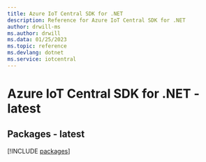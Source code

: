 ```yaml
---
title: Azure IoT Central SDK for .NET
description: Reference for Azure IoT Central SDK for .NET
author: drwill-ms
ms.author: drwill
ms.data: 01/25/2023
ms.topic: reference
ms.devlang: dotnet
ms.service: iotcentral
---
```

# Azure IoT Central SDK for .NET - latest
## Packages - latest
[!INCLUDE [packages](iot-central-index.md)]